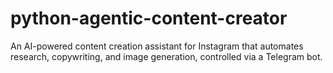 # python-agentic-content-creator
An AI-powered content creation assistant for Instagram that automates research, copywriting, and image generation, controlled via a Telegram bot.
